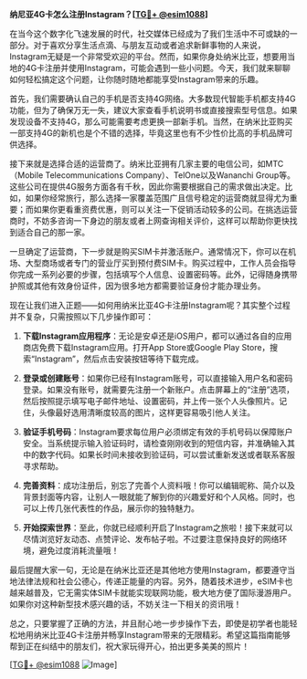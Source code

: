 **纳尼亚4G卡怎么注册Instagram？[[TG💪+ @esim1088](https://t.me/s/esim1088)]**

在当今这个数字化飞速发展的时代，社交媒体已经成为了我们生活中不可或缺的一部分。对于喜欢分享生活点滴、与朋友互动或者追求新鲜事物的人来说，Instagram无疑是一个非常受欢迎的平台。然而，如果你身处纳米比亚，想要用当地的4G卡注册并使用Instagram，可能会遇到一些小问题。今天，我们就来聊聊如何轻松搞定这个问题，让你随时随地都能享受Instagram带来的乐趣。

首先，我们需要确认自己的手机是否支持4G网络。大多数现代智能手机都支持4G功能，但为了确保万无一失，建议大家查看手机说明书或直接搜索型号信息。如果发现设备不支持4G，那么可能需要考虑更换一部新手机。当然，在纳米比亚购买一部支持4G的新机也是个不错的选择，毕竟这里也有不少性价比高的手机品牌可供选择。

接下来就是选择合适的运营商了。纳米比亚拥有几家主要的电信公司，如MTC（Mobile Telecommunications Company）、TelOne以及Wananchi Group等。这些公司在提供4G服务方面各有千秋，因此你需要根据自己的需求做出决定。比如，如果你经常旅行，那么选择一家覆盖范围广且信号稳定的运营商就显得尤为重要；而如果你更看重资费优惠，则可以关注一下促销活动较多的公司。在挑选运营商时，不妨多咨询一下身边的朋友或者上网查询相关评价，这样可以帮助你更快找到适合自己的那一家。

一旦确定了运营商，下一步就是购买SIM卡并激活账户。通常情况下，你可以在机场、大型商场或者专门的营业厅买到预付费SIM卡。购买过程中，工作人员会指导你完成一系列必要的步骤，包括填写个人信息、设置密码等。此外，记得随身携带护照或其他有效身份证件，因为很多地方都需要验证身份才能办理业务。

现在让我们进入正题——如何用纳米比亚4G卡注册Instagram呢？其实整个过程并不复杂，只需按照以下几步操作即可：

1. **下载Instagram应用程序**：无论是安卓还是iOS用户，都可以通过各自的应用商店免费下载Instagram应用。打开App Store或Google Play Store，搜索“Instagram”，然后点击安装按钮等待下载完成。

2. **登录或创建账号**：如果你已经有Instagram账号，可以直接输入用户名和密码登录。如果没有账号，就需要先注册一个新账户。点击屏幕上的“注册”选项，然后按照提示填写电子邮件地址、设置密码，并上传一张个人头像照片。记住，头像最好选用清晰度较高的图片，这样更容易吸引他人关注。

3. **验证手机号码**：Instagram要求每位用户必须绑定有效的手机号码以保障账户安全。当系统提示输入验证码时，请检查刚刚收到的短信内容，并准确输入其中的数字代码。如果长时间未接收到验证码，可以尝试重新发送或者联系客服寻求帮助。

4. **完善资料**：成功注册后，别忘了完善个人资料哦！你可以编辑昵称、简介以及背景封面等内容，让别人一眼就能了解到你的兴趣爱好和个人风格。同时，也可以上传几张代表性的作品，展示你的独特魅力。

5. **开始探索世界**：至此，你就已经顺利开启了Instagram之旅啦！接下来就可以尽情浏览好友动态、点赞评论、发布帖子啦。不过要注意保持良好的网络环境，避免过度消耗流量哦！

最后提醒大家一句，无论是在纳米比亚还是其他地方使用Instagram，都要遵守当地法律法规和社会公德心，传递正能量的内容。另外，随着技术进步，eSIM卡也越来越普及，它无需实体SIM卡就能实现联网功能，极大地方便了国际漫游用户。如果你对这种新型技术感兴趣的话，不妨关注一下相关的资讯哦！

总之，只要掌握了正确的方法，并且耐心地一步步操作下去，即使是初学者也能轻松地用纳米比亚4G卡注册并畅享Instagram带来的无限精彩。希望这篇指南能够帮到正在纠结中的朋友们，祝大家玩得开心，拍出更多美美的照片！

[[TG💪+ @esim1088](https://t.me/s/esim1088) ![Image](https://i.postimg.cc/4NQfJmqS/Snipaste-2025-05-13-00-14-12.png)]